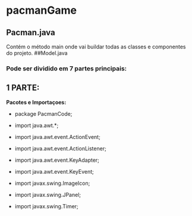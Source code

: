 # pacmanGame

## Pacman.java
  Contém o método main onde vai buildar todas as classes e componentes do projeto.
##Model.java

### Pode ser dividido em 7 partes principais:

## 1 PARTE:

<strong> Pacotes e Importaçoes: </strong>
* package PacmanCode;

* import java.awt.*;
* import java.awt.event.ActionEvent;
* import java.awt.event.ActionListener;
* import java.awt.event.KeyAdapter;
* import java.awt.event.KeyEvent;
* import javax.swing.ImageIcon;
* import javax.swing.JPanel;
* import javax.swing.Timer;

